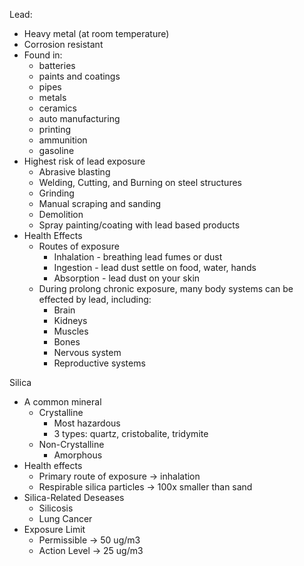 Lead:
-	Heavy metal (at room temperature)
-	Corrosion resistant
-	Found in:
	-	batteries
	-	paints and coatings
	-	pipes
	-	metals
	-	ceramics
	-	auto manufacturing
	-	printing
	-	ammunition
	-	gasoline
-	Highest risk of lead exposure
	-	Abrasive blasting
	-	Welding, Cutting, and Burning on steel structures
	-	Grinding
	-	Manual scraping and sanding
	-	Demolition
	-	Spray painting/coating with lead based products
-	Health Effects
	-	Routes of exposure
		-	Inhalation - breathing lead fumes or dust
		-	Ingestion - lead dust settle on food, water, hands
		-	Absorption - lead dust on your skin
	-	During prolong chronic exposure, many body systems can be effected by lead, including:
		-	Brain
		-	Kidneys
		-	Muscles
		-	Bones
		-	Nervous system
		-	Reproductive systems
		
Silica
-	A common mineral
	-	Crystalline
		-	Most hazardous
		-	3 types: quartz, cristobalite, tridymite
	-	Non-Crystalline
		-	Amorphous
-	Health effects
	-	Primary route of exposure -> inhalation
	-	Respirable silica particles -> 100x smaller than sand
-	Silica-Related Deseases
	-	Silicosis
	-	Lung Cancer
-	Exposure Limit
	-	Permissible -> 50 ug/m3
	-	Action Level -> 25 ug/m3